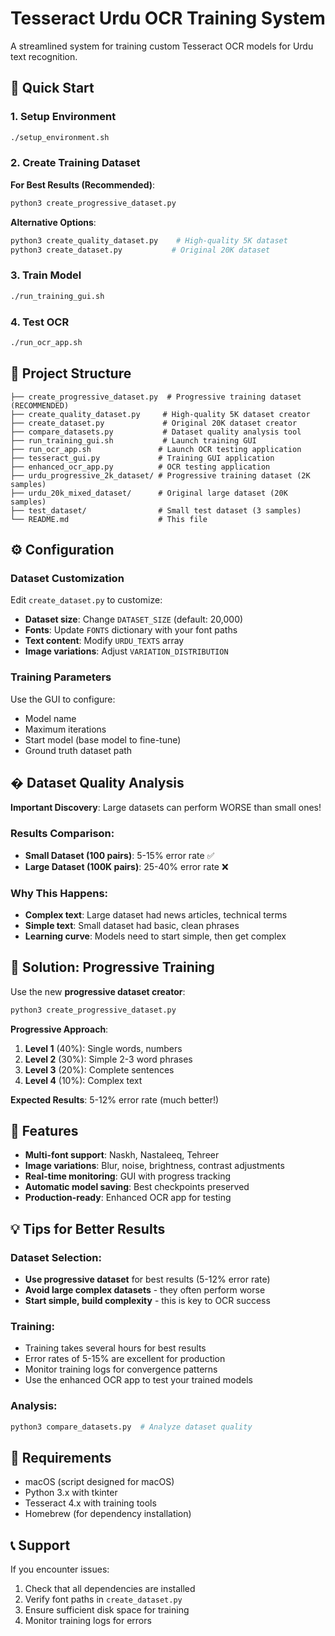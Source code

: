 # Tesseract Urdu OCR Training System

A streamlined system for training custom Tesseract OCR models for Urdu text recognition.

## 🚀 Quick Start

### 1. Setup Environment
```bash
./setup_environment.sh
```

### 2. Create Training Dataset

**For Best Results (Recommended)**:
```bash
python3 create_progressive_dataset.py
```

**Alternative Options**:
```bash
python3 create_quality_dataset.py    # High-quality 5K dataset
python3 create_dataset.py           # Original 20K dataset
```

### 3. Train Model
```bash
./run_training_gui.sh
```

### 4. Test OCR
```bash
./run_ocr_app.sh
```

## 📁 Project Structure

```
├── create_progressive_dataset.py  # Progressive training dataset (RECOMMENDED)
├── create_quality_dataset.py     # High-quality 5K dataset creator
├── create_dataset.py             # Original 20K dataset creator
├── compare_datasets.py           # Dataset quality analysis tool
├── run_training_gui.sh           # Launch training GUI
├── run_ocr_app.sh               # Launch OCR testing application
├── tesseract_gui.py             # Training GUI application
├── enhanced_ocr_app.py          # OCR testing application
├── urdu_progressive_2k_dataset/ # Progressive training dataset (2K samples)
├── urdu_20k_mixed_dataset/      # Original large dataset (20K samples)
├── test_dataset/                # Small test dataset (3 samples)
└── README.md                    # This file
```

## ⚙️ Configuration

### Dataset Customization
Edit `create_dataset.py` to customize:
- **Dataset size**: Change `DATASET_SIZE` (default: 20,000)
- **Fonts**: Update `FONTS` dictionary with your font paths
- **Text content**: Modify `URDU_TEXTS` array
- **Image variations**: Adjust `VARIATION_DISTRIBUTION`

### Training Parameters
Use the GUI to configure:
- Model name
- Maximum iterations
- Start model (base model to fine-tune)
- Ground truth dataset path

## � Dataset Quality Analysis

**Important Discovery**: Large datasets can perform WORSE than small ones!

### Results Comparison:
- **Small Dataset (100 pairs)**: 5-15% error rate ✅
- **Large Dataset (100K pairs)**: 25-40% error rate ❌

### Why This Happens:
- **Complex text**: Large dataset had news articles, technical terms
- **Simple text**: Small dataset had basic, clean phrases
- **Learning curve**: Models need to start simple, then get complex

## 🎯 Solution: Progressive Training

Use the new **progressive dataset creator**:

```bash
python3 create_progressive_dataset.py
```

**Progressive Approach**:
1. **Level 1** (40%): Single words, numbers
2. **Level 2** (30%): Simple 2-3 word phrases
3. **Level 3** (20%): Complete sentences
4. **Level 4** (10%): Complex text

**Expected Results**: 5-12% error rate (much better!)

## 🎯 Features

- **Multi-font support**: Naskh, Nastaleeq, Tehreer
- **Image variations**: Blur, noise, brightness, contrast adjustments
- **Real-time monitoring**: GUI with progress tracking
- **Automatic model saving**: Best checkpoints preserved
- **Production-ready**: Enhanced OCR app for testing

## 💡 Tips for Better Results

### Dataset Selection:
- **Use progressive dataset** for best results (5-12% error rate)
- **Avoid large complex datasets** - they often perform worse
- **Start simple, build complexity** - this is key to OCR success

### Training:
- Training takes several hours for best results
- Error rates of 5-15% are excellent for production
- Monitor training logs for convergence patterns
- Use the enhanced OCR app to test your trained models

### Analysis:
```bash
python3 compare_datasets.py  # Analyze dataset quality
```

## 🔧 Requirements

- macOS (script designed for macOS)
- Python 3.x with tkinter
- Tesseract 4.x with training tools
- Homebrew (for dependency installation)

## 📞 Support

If you encounter issues:
1. Check that all dependencies are installed
2. Verify font paths in `create_dataset.py`
3. Ensure sufficient disk space for training
4. Monitor training logs for errors
